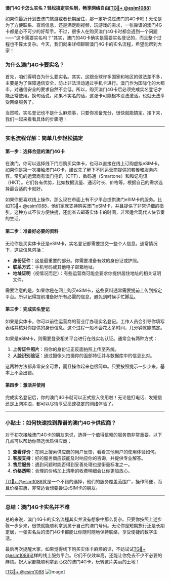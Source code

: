 **澳门4G卡怎么实名？轻松搞定实名制，畅享网络自由[[TG💪+ @esim1088](https://t.me/s/esim1088)]**

如果你最近计划去澳门旅游或者长期居住，那一定听说过澳门的4G卡吧！无论是为了方便联系、查询信息，还是满足刷视频、玩游戏的需求，一张靠谱的澳门4G卡都是必不可少的好帮手。不过，很多人在购买澳门4G卡时都会遇到一个问题——“这卡需要实名吗？”其实，澳门的4G卡确实是需要实名登记的，而且整个过程也不算太复杂。今天，我们就来详细聊聊澳门4G卡的实名流程，希望能帮到大家！

### 为什么澳门4G卡要实名？

首先，咱们得明白为什么要实名。其实，这跟全球许多国家和地区的做法差不多，主要是为了保障通信安全，防止非法活动通过手机卡进行。澳门作为国际化的大都市，对通信安全的要求自然不会低。所以，购买澳门4G卡后必须完成实名登记才能正常使用。换句话说，如果不实名的话，这张卡可能根本没法激活，也就无法享受网络服务了。

当然啦，实名登记也不是什么麻烦事，只要你准备充分，很快就能搞定。接下来，我们一起来看看具体的步骤吧！

---

### 实名流程详解：简单几步轻松搞定

#### 第一步：选择合适的澳门4G卡
在澳门，你可以选择线下门店购买实体卡，也可以直接在线上订购虚拟eSIM卡。如果你是第一次接触澳门4G卡，建议先了解下不同运营商提供的套餐和服务内容。常见的运营商有澳门电讯（CTT）、数码通（Smartone）和和记电讯（HKT）。它们各有优势，比如数据流量、通话时长、价格等。根据自己的需求选择最合适的卡就好。

如果你更喜欢线上操作，那么现在市面上有不少平台提供澳门eSIM卡的服务。比如[TG💪+ @esim1088](https://t.me/s/esim1088)，他们家就支持购买澳门eSIM卡，并且提供了非常详细的指引。这种方式不仅方便快捷，还能省去邮寄实体卡的时间，非常适合现代人快节奏的生活。

#### 第二步：准备好必要的资料
无论你是买实体卡还是eSIM卡，实名登记都需要提交一些个人信息。通常情况下，这些信息包括：

- **身份证件**：这是最重要的部分。你需要准备有效的身份证或护照。
- **联系方式**：手机号码或其他电子邮箱地址。
- **地址证明**（视情况而定）：有些运营商可能会要求你提供居住地址的相关证明文件。

需要注意的是，如果你是在网上购买eSIM卡，这些资料通常需要提前上传到指定平台。所以记得提前准备好所有必需的信息，避免到时候手忙脚乱。

#### 第三步：完成实名登记
如果是实体卡，你可以前往运营商的营业厅办理实名登记。工作人员会引导你填写表格并核对你提供的身份信息。这个过程一般不会花太多时间，几分钟就能搞定。

如果是eSIM卡，则需要登录相关平台进行在线实名认证。通常会有两种方式：
1. **上传证件照片**：将你的身份证正反面拍照上传至系统。
2. **人脸识别验证**：通过摄像头拍摄你的面部特征并与数据库中的信息比对。

这两种方法都非常安全可靠，而且操作起来也很简单。只要按照提示一步步来，基本上不会出错。

#### 第四步：激活并使用
完成实名登记后，你的澳门4G卡就可以正式投入使用啦！无论是打电话、发短信还是上网冲浪，都可以尽情享受高速稳定的网络体验了。

---

### 小贴士：如何快速找到靠谱的澳门4G卡供应商？
对于初次接触澳门4G卡的朋友来说，选择一个值得信赖的服务商非常重要。以下几点可以帮助你筛选优质供应商：

1. **查看评价**：在网上搜索供应商的用户反馈，看看其他用户的使用体验如何。
2. **客服支持**：好的服务商应该能及时响应你的咨询，并提供专业解答。
3. **售后服务**：遇到问题时能否得到妥善处理也是衡量标准之一。
4. **价格透明**：合理的价格加上清晰的收费明细会让你更加放心。

[TG💪+ @esim1088](https://t.me/s/esim1088)就是一个不错的选择，他们的服务覆盖范围广，操作简便，而且价格实惠，非常适合想要尝试eSIM卡的朋友。

---

### 总结：澳门4G卡实名并不难

总的来说，澳门4G卡的实名流程其实并没有想象中那么复杂。只要你按照上述步骤一步步来，很快就能顺利拿到属于自己的澳门号码。无论你是短期旅行还是长期定居，一张实名后的澳门4G卡都能让你随时随地保持联络，享受便捷的数字生活。

最后再次提醒大家，如果觉得线下购买实体卡麻烦的话，不妨试试[TG💪+ @esim1088](https://t.me/s/esim1088)这样的线上服务平台。它们不仅效率高，还能让你免去不少不必要的麻烦。祝大家都能顺利拿到心仪的澳门4G卡，玩转这片美丽的土地！

[[TG💪+ @esim1088](https://t.me/s/esim1088) ![Image](https://i.postimg.cc/4NQfJmqS/Snipaste-2025-05-13-00-14-12.png)]